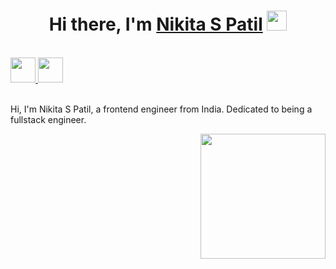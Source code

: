 <h1 align="center">Hi there, I'm <a href="https://www.blackcater.win/" target="_blank">Nikita S Patil</a> <img
src="https://github.com/blackcater/blackcater/raw/main/images/Hi.gif" height="32" /></h1>

<br />


<a href="https://www.blackcater.com" alt="blackcater's blog" target="_blank">
  <img src="https://github.com/blackcater/blackcater/raw/main/images/social-blog.svg" height="40" />
</a>
<a href="mailto:patilnikitansp0@gmail.com">
  <img src="https://github.com/blackcater/blackcater/raw/main/images/social-gmail.svg" height="40" />
</a>


<br />
<br />

Hi, I'm Nikita S Patil, a frontend engineer from India. Dedicated to being a fullstack engineer.

<a href="#"><img align="right" src="https://github.com/blackcater/blackcater/raw/main/images/banner.gif" width="200 " height="200" /></a>

